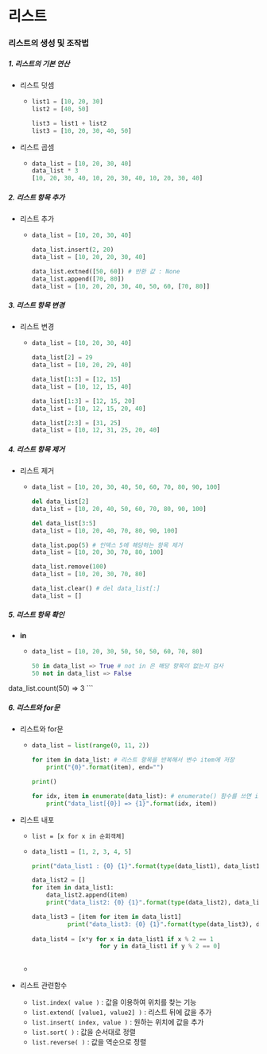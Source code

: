 # 리스트

### 리스트의 생성 및 조작법

##### 1. 리스트의 기본 연산

- 리스트 덧셈

  - ```python
    list1 = [10, 20, 30]
    list2 = [40, 50]
    
    list3 = list1 + list2
    list3 = [10, 20, 30, 40, 50]
    ```

- 리스트 곱셈

  - ```python
    data_list = [10, 20, 30, 40]
    data_list * 3
    [10, 20, 30, 40, 10, 20, 30, 40, 10, 20, 30, 40]
    ```



##### 2. 리스트 항목 추가

- 리스트 추가

  - ```python
    data_list = [10, 20, 30, 40]
    
    data_list.insert(2, 20)
    data_list = [10, 20, 20, 30, 40]
    
    data_list.extned([50, 60]) # 반환 값 : None
    data_list.append([70, 80])
    data_list = [10, 20, 20, 30, 40, 50, 60, [70, 80]]
    ```



##### 3. 리스트 항목 변경

- 리스트 변경

  - ```python
    data_list = [10, 20, 30, 40]
    
    data_list[2] = 29
    data_list = [10, 20, 29, 40]
    
    data_list[1:3] = [12, 15]
    data_list = [10, 12, 15, 40]
    
    data_list[1:3] = [12, 15, 20]
    data_list = [10, 12, 15, 20, 40]
    
    data_list[2:3] = [31, 25]
    data_list = [10, 12, 31, 25, 20, 40]
    ```



##### 4. 리스트 항목 제거

- 리스트 제거

  - ```python
    data_list = [10, 20, 30, 40, 50, 60, 70, 80, 90, 100]
    
    del data_list[2]
    data_list = [10, 20, 40, 50, 60, 70, 80, 90, 100]
    
    del data_list[3:5]
    data_list = [10, 20, 40, 70, 80, 90, 100]
    
    data_list.pop(5) # 인덱스 5에 해당하는 항목 제거
    data_list = [10, 20, 30, 70, 80, 100]
    
    data_list.remove(100)
    data_list = [10, 20, 30, 70, 80]
    
    data_list.clear() # del data_list[:]
    data_list = []
    ```



##### 5. 리스트 항목 확인

- **in**

  - ```python
    data_list = [10, 20, 30, 50, 50, 50, 60, 70, 80]
    
    50 in data_list => True # not in 은 해당 항목이 없는지 검사
    50 not in data_list => False
data_list.count(50) => 3
    ```
    



##### 6. 리스트와 for문

- 리스트와 for문

  - ```python
    data_list = list(range(0, 11, 2))
    
    for item in data_list: # 리스트 항목을 반복해서 변수 item에 저장
    	print("{0}".format(item), end="")
    
    print()
    
    for idx, item in enumerate(data_list): # enumerate() 함수를 쓰면 index, item 리턴
        print("data_list[{0}] => {1}".format(idx, item))
    ```



- 리스트 내포

  - `list = [x for x in 순회객체]` 

  - ```python
    data_list1 = [1, 2, 3, 4, 5]
    
    print("data_list1 : {0} {1}".format(type(data_list1), data_list1))
    
    data_list2 = []
    for item in data_list1:
    	data_list2.append(item)
    	print("data_list2: {0} {1}".format(type(data_list2), data_list2)
    
    data_list3 = [item for item in data_list1]
              print("data_list3: {0} {1}".format(type(data_list3), data_list3))
              
    data_list4 = [x*y for x in data_list1 if x % 2 == 1 
                       for y in data_list1 if y % 2 == 0]
              
    ```

  - 



- 리스트 관련함수
  - `list.index( value )` : 값을 이용하여 위치를 찾는 기능
  - `list.extend( [value1, value2] )` : 리스트 뒤에 값을 추가
  - `list.insert( index, value )` : 원하는 위치에 값을 추가
  - `list.sort( )` : 값을 순서대로 정렬
  - `list.reverse( )` : 값을 역순으로 정렬